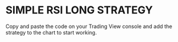# SIMPLE RSI LONG STRATEGY 

Copy and paste the code on your Trading View console and add the strategy to the chart to start working.

